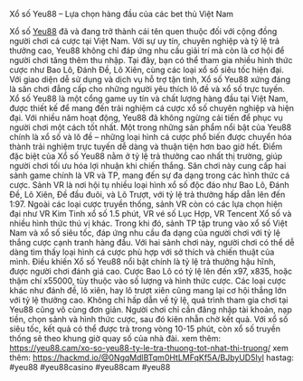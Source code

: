 Xổ số Yeu88 – Lựa chọn hàng đầu của các bet thủ Việt Nam

Xổ số [Yeu88](https://yeu88.cam/) đã và đang trở thành cái tên quen thuộc đối với cộng đồng người chơi cá cược tại Việt Nam. Với sự uy tín, chuyên nghiệp và tỷ lệ trả thưởng cao, Yeu88 không chỉ đáp ứng nhu cầu giải trí mà còn là cơ hội để người chơi tăng thêm thu nhập. Tại đây, bạn có thể tham gia nhiều hình thức cược như Bao Lô, Đánh Đề, Lô Xiên, cùng các loại xổ số siêu tốc hiện đại. Với giao diện dễ sử dụng và dịch vụ hỗ trợ tận tình, Xổ số Yeu88 xứng đáng là sân chơi đẳng cấp cho những người yêu thích lô đề và xổ số trực tuyến.
Xổ số Yeu88 là một cổng game uy tín và chất lượng hàng đầu tại Việt Nam, được thiết kế để mang đến trải nghiệm cá cược xổ số chuyên nghiệp và hiện đại. Với nhiều năm hoạt động, Yeu88 đã không ngừng cải tiến để phục vụ người chơi một cách tốt nhất. Một trong những sản phẩm nổi bật của Yeu88 chính là xổ số và lô đề – những loại hình cá cược phổ biến được chuyển hóa thành trải nghiệm trực tuyến dễ dàng và thuận tiện hơn bao giờ hết. Điểm đặc biệt của Xổ số Yeu88 nằm ở tỷ lệ trả thưởng cao nhất thị trường, giúp người chơi tối ưu hóa lợi nhuận khi chiến thắng.
Sân chơi này cung cấp hai sảnh game chính là VR và TP, mang đến sự đa dạng trong các hình thức cá cược. Sảnh VR là nơi hội tụ nhiều loại hình xổ số độc đáo như Bao Lô, Đánh Đề, Lô Xiên, Đề đầu đuôi, và Lô Trượt, với tỷ lệ trả thưởng hấp dẫn lên đến 1:97. Ngoài các loại cược truyền thống, sảnh VR còn có các lựa chọn hiện đại như VR Kim Tinh xổ số 1.5 phút, VR vé số Lục Hợp, VR Tencent Xổ số và nhiều hình thức thú vị khác. Trong khi đó, sảnh TP tập trung vào xổ số Việt Nam và xổ số siêu tốc, đáp ứng nhu cầu đa dạng của người chơi với tỷ lệ thắng cược cạnh tranh hàng đầu. Với hai sảnh chơi này, người chơi có thể dễ dàng tìm thấy loại hình cá cược phù hợp với sở thích và chiến thuật của mình.
Điều khiến Xổ số Yeu88 nổi bật chính là tỷ lệ trả thưởng hậu hĩnh, được người chơi đánh giá cao. Cược Bao Lô có tỷ lệ lên đến x97, x835, hoặc thậm chí x55000, tùy thuộc vào số lượng và hình thức cược. Các loại cược khác như đánh đề, lô xiên, hay lô trượt xiên cũng mang lại cơ hội thắng lớn với tỷ lệ thưởng cao. Không chỉ hấp dẫn về tỷ lệ, quá trình tham gia chơi tại Yeu88 cũng vô cùng đơn giản. Người chơi chỉ cần đăng nhập tài khoản, nạp tiền, chọn sảnh và hình thức cược, sau đó kiên nhẫn chờ kết quả. Với xổ số siêu tốc, kết quả có thể được trả trong vòng 10-15 phút, còn xổ số truyền thống sẽ theo khung giờ quay số của nhà đài.
xem thêm: https://yeu88.cam/xo-so-yeu88-ty-le-tra-thuong-tot-nhat-thi-truong/
xem thêm: https://hackmd.io/@0NgqMdlBTqm0HtLMFqKf5A/BJbyUD5Iyl
hastag: #yeu88 #yeu88casino #yeu88cam #yeu88
